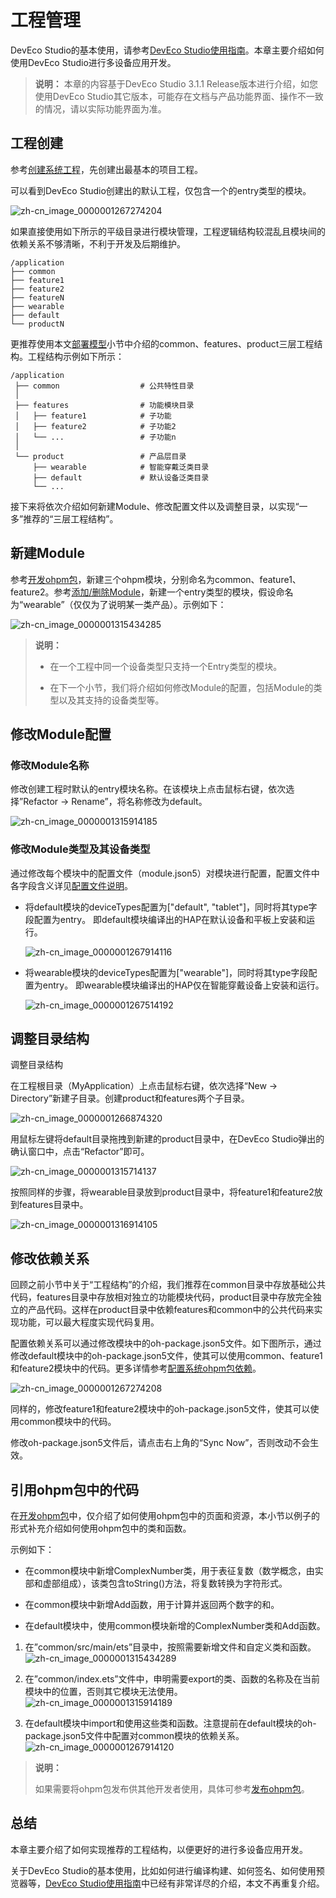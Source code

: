 # 工程管理


<!--Del-->
DevEco Studio的基本使用，请参考[DevEco Studio使用指南](https://developer.huawei.com/consumer/cn/doc/harmonyos-guides/ide-tools-overview)。<!--DelEnd-->本章主要介绍如何使用DevEco Studio进行多设备应用开发。


> **说明：**
> 本章的内容基于DevEco Studio 3.1.1 Release版本进行介绍，如您使用DevEco Studio其它版本，可能存在文档与产品功能界面、操作不一致的情况，请以实际功能界面为准。


## 工程创建

<!--Del-->
参考[创建系统工程](https://developer.huawei.com/consumer/cn/doc/harmonyos-guides-V13/ide-create-new-project-V13)，先创建出最基本的项目工程。<!--DelEnd-->

可以看到DevEco Studio创建出的默认工程，仅包含一个的entry类型的模块。

![zh-cn_image_0000001267274204](figures/zh-cn_image_0000001267274204.png)

如果直接使用如下所示的平级目录进行模块管理，工程逻辑结构较混乱且模块间的依赖关系不够清晰，不利于开发及后期维护。


```
/application
├── common
├── feature1
├── feature2
├── featureN
├── wearable
├── default
└── productN
```

更推荐使用本文[部署模型](introduction.md#部署模型)小节中介绍的common、features、product三层工程结构。工程结构示例如下所示：


```
/application
 ├── common                  # 公共特性目录
 │
 ├── features                # 功能模块目录
 │   ├── feature1            # 子功能
 │   ├── feature2            # 子功能2
 │   └── ...                 # 子功能n
 │
 └── product                 # 产品层目录
     ├── wearable            # 智能穿戴泛类目录
     ├── default             # 默认设备泛类目录
     └── ...
```

接下来将依次介绍如何新建Module、修改配置文件以及调整目录，以实现“一多”推荐的“三层工程结构”。


## 新建Module

参考[开发ohpm包](https://developer.huawei.com/consumer/cn/doc/harmonyos-guides-V13/ide-har-V13)，新建三个ohpm模块，分别命名为common、feature1、feature2。参考[添加/删除Module](https://developer.huawei.com/consumer/cn/doc/harmonyos-guides-V13/ide-add-new-module-V13)，新建一个entry类型的模块，假设命名为“wearable”（仅仅为了说明某一类产品）。示例如下：

![zh-cn_image_0000001315434285](figures/zh-cn_image_0000001315434285.png)

> **说明：**
> - 在一个工程中同一个设备类型只支持一个Entry类型的模块。
> 
> - 在下一个小节，我们将介绍如何修改Module的配置，包括Module的类型以及其支持的设备类型等。


## 修改Module配置


### 修改Module名称

修改创建工程时默认的entry模块名称。在该模块上点击鼠标右键，依次选择”Refactor -&gt; Rename”，将名称修改为default。

![zh-cn_image_0000001315914185](figures/zh-cn_image_0000001315914185.png)


### 修改Module类型及其设备类型

通过修改每个模块中的配置文件（module.json5）对模块进行配置，配置文件中各字段含义详见[配置文件说明](../../quick-start/module-configuration-file.md)。

<!--RP1-->
- 将default模块的deviceTypes配置为["default", "tablet"]，同时将其type字段配置为entry。
  即default模块编译出的HAP在默认设备和平板上安装和运行。<!--RP1End-->

  <!--RP2-->
  ![zh-cn_image_0000001267914116](figures/zh-cn_image_0000001267914116.png)<!--RP2End-->

- 将wearable模块的deviceTypes配置为["wearable"]，同时将其type字段配置为entry。
  即wearable模块编译出的HAP仅在智能穿戴设备上安装和运行。

  ![zh-cn_image_0000001267514192](figures/zh-cn_image_0000001267514192.png)


## 调整目录结构

调整目录结构

在工程根目录（MyApplication）上点击鼠标右键，依次选择“New -&gt; Directory”新建子目录。创建product和features两个子目录。

![zh-cn_image_0000001266874320](figures/zh-cn_image_0000001266874320.png)

用鼠标左键将default目录拖拽到新建的product目录中，在DevEco Studio弹出的确认窗口中，点击“Refactor”即可。

![zh-cn_image_0000001315714137](figures/zh-cn_image_0000001315714137.png)

按照同样的步骤，将wearable目录放到product目录中，将feature1和feature2放到features目录中。

![zh-cn_image_0000001316914105](figures/zh-cn_image_0000001316914105.png)


## 修改依赖关系

回顾之前小节中关于“工程结构”的介绍，我们推荐在common目录中存放基础公共代码，features目录中存放相对独立的功能模块代码，product目录中存放完全独立的产品代码。这样在product目录中依赖features和common中的公共代码来实现功能，可以最大程度实现代码复用。

配置依赖关系可以通过修改模块中的oh-package.json5文件。如下图所示，通过修改default模块中的oh-package.json5文件，使其可以使用common、feature1和feature2模块中的代码。更多详情参考[配置系统ohpm包依赖](https://developer.huawei.com/consumer/cn/doc/harmonyos-guides-V13/ide-har-import-V13)。

![zh-cn_image_0000001267274208](figures/zh-cn_image_0000001267274208.png)

同样的，修改feature1和feature2模块中的oh-package.json5文件，使其可以使用common模块中的代码。

修改oh-package.json5文件后，请点击右上角的“Sync Now”，否则改动不会生效。


## 引用ohpm包中的代码

在[开发ohpm包](https://developer.huawei.com/consumer/cn/doc/harmonyos-guides-V13/ide-har-V13)中，仅介绍了如何使用ohpm包中的页面和资源，本小节以例子的形式补充介绍如何使用ohpm包中的类和函数。

示例如下：

- 在common模块中新增ComplexNumber类，用于表征复数（数学概念，由实部和虚部组成），该类包含toString()方法，将复数转换为字符形式。

- 在common模块中新增Add函数，用于计算并返回两个数字的和。

- 在default模块中，使用common模块新增的ComplexNumber类和Add函数。

1. 在”common/src/main/ets”目录中，按照需要新增文件和自定义类和函数。
   ![zh-cn_image_0000001315434289](figures/zh-cn_image_0000001315434289.png)

2. 在”common/index.ets”文件中，申明需要export的类、函数的名称及在当前模块中的位置，否则其它模块无法使用。
   ![zh-cn_image_0000001315914189](figures/zh-cn_image_0000001315914189.png)

3. 在default模块中import和使用这些类和函数。注意提前在default模块的oh-package.json5文件中配置对common模块的依赖关系。
   ![zh-cn_image_0000001267914120](figures/zh-cn_image_0000001267914120.png)

> **说明：**
>
> 如果需要将ohpm包发布供其他开发者使用，具体可参考[发布ohpm包](https://developer.huawei.com/consumer/cn/doc/harmonyos-guides-V13/ide-har-publish-V13)。


## 总结

本章主要介绍了如何实现推荐的工程结构，以便更好的进行多设备应用开发。

关于DevEco Studio的基本使用，比如如何进行编译构建、如何签名、如何使用预览器等，[DevEco Studio使用指南](https://developer.huawei.com/consumer/cn/doc/harmonyos-guides-V13/ide-tools-overview-V13)中已经有非常详尽的介绍，本文不再重复介绍。
